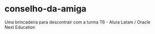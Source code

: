 # conselho-da-amiga
Uma brincadeira para descontrair com a turma T6 - Alura Latam / Oracle Next Education
